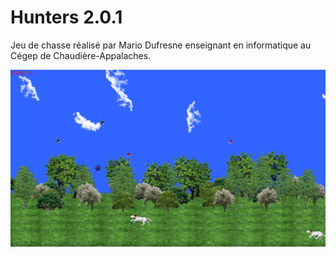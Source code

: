 # Hunters 2.0.1

Jeu de chasse réalisé par Mario Dufresne enseignant en informatique au Cégep de Chaudière-Appalaches.

![alt text](img/screenshot.jpg)